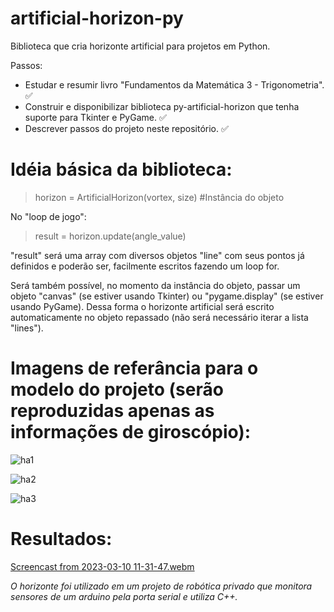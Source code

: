 # artificial-horizon-py
Biblioteca que cria horizonte artificial para projetos em Python.

Passos:
- Estudar e resumir livro "Fundamentos da Matemática 3 - Trigonometria". ✅
- Construir e disponibilizar biblioteca py-artificial-horizon que tenha suporte para Tkinter e PyGame. ✅
- Descrever passos do projeto neste repositório. ✅

# Idéia básica da biblioteca:
> horizon = ArtificialHorizon(vortex, size) #Instância do objeto

No "loop de jogo":
> result = horizon.update(angle_value)

"result" será uma array com diversos objetos "line" com seus pontos já definidos e poderão ser, facilmente escritos fazendo um loop for.

Será também possível, no momento da instância do objeto, passar um objeto "canvas" (se estiver usando Tkinter) ou "pygame.display" (se estiver usando PyGame). Dessa forma o horizonte artificial será escrito automaticamente no objeto repassado (não será necessário iterar a lista "lines").

# Imagens de referância para o modelo do projeto (serão reproduzidas apenas as informações de giroscópio):

![ha1](https://user-images.githubusercontent.com/89158806/224062091-6abca9c8-db19-4894-a94b-1f9382140de4.png)

![ha2](https://user-images.githubusercontent.com/89158806/224064546-fdbdb779-8a98-44c8-aecd-e061db199c48.png)

![ha3](https://user-images.githubusercontent.com/89158806/224063969-9dd2bca7-63a0-440e-af16-165928e2968f.png)

# Resultados:

[Screencast from 2023-03-10 11-31-47.webm](https://user-images.githubusercontent.com/89158806/224342671-4f923eca-90cc-48aa-9bd3-333cb903c19c.webm)

*O horizonte foi utilizado em um projeto de robótica privado que monitora sensores de um arduino pela porta serial e utiliza C++.*
